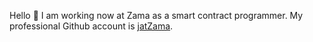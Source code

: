 Hello 👋
I am working now at Zama as a smart contract programmer. My professional Github account is [jatZama](https://github.com/jatZama).
